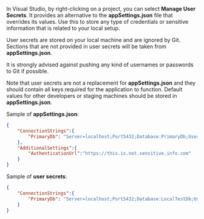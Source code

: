 In Visual Studio, by right-clicking on a project, you can select **Manage User Secrets**. It provides an alternative to the **appSettings.json** file that overrides its values. Use this to store any type of credentials or sensitive information that is related to your local setup.

User secrets are stored on your local machine and are ignored by Git. Sections that are not provided in user secrets will be taken from **appSettings.json**.

It is strongly advised against pushing any kind of usernames or passwords to Git if possible.

Note that user secrets are not a replacement for **appSettings.json** and they should contain all keys required for the application to function. Default values for other developers or staging machines should be stored in **appSettings.json**.

Sample of **appSettings.json**:

```json
{
	"ConnectionStrings":{
		"PrimaryDb": "Server=localhost;Port5432;Database:PrimaryDb;User Id=;Password=;"
	},
    "AdditionalSettings":{
        "AuthenticationUrl":"https://this.is.not.sensitive.info.com"
    }
}
```

Sample of **user secrets**:

```json
{
	"ConnectionStrings":{
		"PrimaryDb": "Server=localhost;Port5432;Database:LocalTestDb;User Id=myUsername;Password=myPassword;"
	}
}
```
